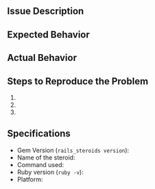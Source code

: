 ## Issue Description


## Expected Behavior


## Actual Behavior


## Steps to Reproduce the Problem

  1.
  2.
  3.

## Specifications

  - Gem Version (`rails_steroids version`):
  - Name of the steroid:
  - Command used:
  - Ruby version (`ruby -v`):
  - Platform:
